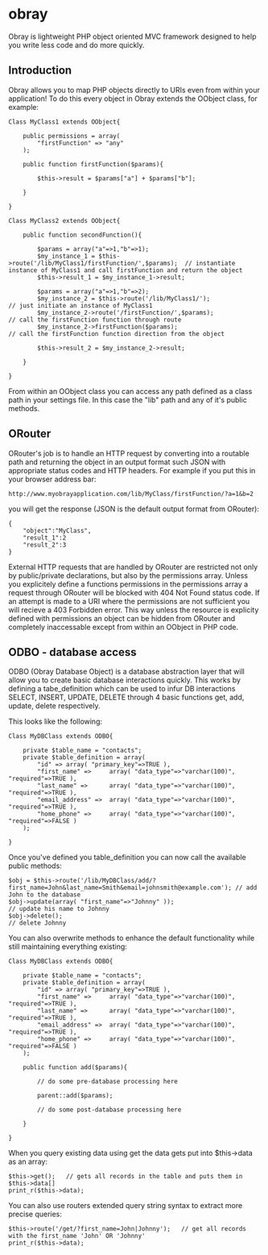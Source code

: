 # obray

Obray is lightweight PHP object oriented MVC framework designed to help you write less code and do more quickly.

## Introduction

Obray allows you to map PHP objects directly to URIs even from within your application!  To do this every object in Obray extends the OObject class, for example:

	
	Class MyClass1 extends OObject{
		
		public permissions = array(
			"firstFunction" => "any"
		);
	
		public function firstFunction($params){
			
			$this->result = $params["a"] + $params["b"];
			
		}
		
	}

	Class MyClass2 extends OObject{
	
		public function secondFunction(){
		
			$params = array("a"=>1,"b"=>1);
			$my_instance_1 = $this->route('/lib/MyClass1/firstFunction/',$params);  // instantiate instance of MyClass1 and call firstFunction and return the object
			$this->result_1 = $my_instance_1->result;
			
			$params = array("a"=>1,"b"=>2);
			$my_instance_2 = $this->route('/lib/MyClass1/');						// just initiate an instance of MyClass1
			$my_instance_2->route('/firstFunction/',$params);						// call the firstFunction function through route
			$my_instance_2->firstFunction($params);									// call the firstFunction function direction from the object
			
			$this->result_2 = $my_instance_2->result;
			
		}
	
	}


From within an OObject class you can access any path defined as a class path in your settings file.  In this case the "lib" path and any of it's public methods.

## ORouter

ORouter's job is to handle an HTTP request by converting into a routable path and returning the object in an output format such JSON with appropriate status codes and HTTP headers.  For example if you put this in your browser address bar:


	http://www.myobrayapplication.com/lib/MyClass/firstFunction/?a=1&b=2


you will get the response (JSON is the default output format from ORouter):


	{
		"object":"MyClass",
		"result_1":2
		"result_2":3
	}


External HTTP requests that are handled by ORouter are restricted not only by public/private declarations, but also by the permissions array. Unless you explicitely define a functions permissions in the permissions array a request through ORouter will be blocked with 404 Not Found status code.  If an attempt is made to a URI where the permissions are not sufficient you will recieve a 403 Forbidden error.  This way unless the resource is explicity defined with permissions an object can be hidden from ORouter and completely inaccessable except from within an OObject in PHP code.

## ODBO - database access

ODBO (Obray Database Object) is a database abstraction layer that will allow you to create basic database interactions quickly.  This works by defining a tabe_definition which can be used to infur DB interactions SELECT, INSERT, UPDATE, DELETE through 4 basic functions get, add, update, delete respectively.

This looks like the following:

	Class MyDBClass extends ODBO{
	
		private $table_name = "contacts";
		private $table_definition = array(
			"id" => array( "primary_key"=>TRUE ),
			"first_name" => 	array( "data_type"=>"varchar(100)", "required"=>TRUE ),
			"last_name" => 		array( "data_type"=>"varchar(100)",	"required"=>TRUE ),
			"email_address" => 	array( "data_type"=>"varchar(100)",	"required"=>TRUE ),
			"home_phone" => 	array( "data_type"=>"varchar(100)",	"required"=>FALSE )
		);
	
	}

Once you've defined you table_definition you can now call the available public methods:

	$obj = $this->route('/lib/MyDBClass/add/?first_name=John&last_name=Smith&email=johnsmith@example.com');	// add John to the database
	$obj->update(array( "first_name"=>"Johnny" ));															// update his name to Johnny
	$obj->delete();																							// delete Johnny
	
You can also overwrite methods to enhance the default functionality while still maintaining everything existing:

	Class MyDBClass extends ODBO{
	
		private $table_name = "contacts";
		private $table_definition = array(
			"id" => array( "primary_key"=>TRUE ),
			"first_name" => 	array( "data_type"=>"varchar(100)", "required"=>TRUE ),
			"last_name" => 		array( "data_type"=>"varchar(100)",	"required"=>TRUE ),
			"email_address" => 	array( "data_type"=>"varchar(100)",	"required"=>TRUE ),
			"home_phone" => 	array( "data_type"=>"varchar(100)",	"required"=>FALSE )
		);
		
		public function add($params){
			
			// do some pre-database processing here
			
			parent::add($params);
			
			// do some post-database processing here
			
		}
	
	}
	
When you query existing data using get the data gets put into $this->data as an array:

	$this->get();	// gets all records in the table and puts them in $this->data[]
	print_r($this->data);
	
You can also use routers extended query string syntax to extract more precise queries:

	$this->route('/get/?first_name=John|Johnny');	// get all records with the first_name 'John' OR 'Johnny'
	print_r($this->data);
	


